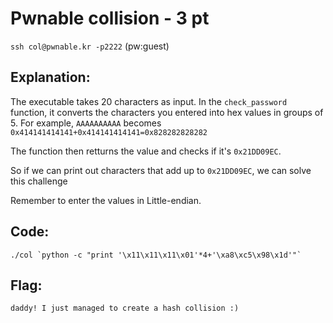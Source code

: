 # Pwnable collision - 3 pt
`ssh col@pwnable.kr -p2222` (pw:guest)

## Explanation:
The executable takes 20 characters as input. In the `check_password` function, it converts the characters you entered into hex values in groups of 5. For example, `AAAAAAAAAA` becomes `0x414141414141+0x414141414141=0x828282828282`

The function then retturns the value and checks if it's `0x21DD09EC`.

So if we can print out characters that add up to `0x21DD09EC`, we can solve this challenge

Remember to enter the values in Little-endian.

## Code:
``
./col `python -c "print '\x11\x11\x11\x01'*4+'\xa8\xc5\x98\x1d'"`
``

## Flag:
`daddy! I just managed to create a hash collision :)`
